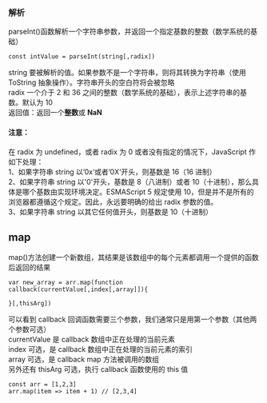 ### 解析

parseInt()函数解析一个字符串参数，并返回一个指定基数的整数（数学系统的基础）

```
const intValue = parseInt(string[,radix])
```

string 要被解析的值。如果参数不是一个字符串，则将其转换为字符串（使用 ToString 抽象操作）。字符串开头的空白符将会被忽略  
radix 一个介于 2 和 36 之间的整数（数学系统的基础），表示上述字符串的基数。默认为 10  
返回值：返回一个<b>整数</b>或 <b>NaN</b>

#### 注意：

在 radix 为 undefined，或者 radix 为 0 或者没有指定的情况下，JavaScript 作如下处理：  
1、如果字符串 string 以’0x‘或者’0X‘开头，则基数是 16（16 进制）  
2、如果字符串 string 以'0'开头，基数是 8（八进制）或者 10（十进制），那么具体是哪个基数由实现环境决定。ESMAScript 5 规定使用 10，但是并不是所有的浏览器都遵循这个规定。因此，永远要明确的给出 radix 参数的值。  
3、如果字符串 string 以其它任何值开头，则基数是 10（十进制）

## map

map()方法创建一个新数组，其结果是该数组中的每个元素都调用一个提供的函数后返回的结果

```
var new_array = arr.map(function callback(currentValue[,index[,array]]){

}[,thisArg])
```

可以看到 callback 回调函数需要三个参数，我们通常只是用第一个参数（其他两个参数可选）  
currentValue 是 callback 数组中正在处理的当前元素  
index 可选，是 callback 数组中正在处理的当前元素的索引  
array 可选，是 callback map 方法被调用的数组  
另外还有 thisArg 可选，执行 callback 函数使用的 this 值

```
const arr = [1,2,3]
arr.map(item => item + 1) // [2,3,4]
```
